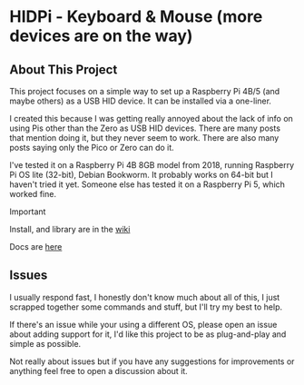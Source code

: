 # HIDPi - Keyboard & Mouse (more devices are on the way)
## About This Project
This project focuses on a simple way to set up a Raspberry Pi 4B/5 (and maybe others) as a USB HID device. It can be installed via a one-liner.

I created this because I was getting really annoyed about the lack of info on using Pis other than the Zero as USB HID devices. There are many posts that mention doing it, but they never seem to work. There are also many posts saying only the Pico or Zero can do it.

I've tested it on a Raspberry Pi 4B 8GB model from 2018, running Raspberry Pi OS lite (32-bit), Debian Bookworm. It probably works on 64-bit but I haven't tried it yet. Someone else has tested it on a Raspberry Pi 5, which worked fine.

> [!IMPORTANT]
> Install, and library are in the [wiki](https://github.com/rikka-chunibyo/HIDPi/wiki)
> 
> Docs are [here](https://rikka-chunibyo.github.io/hidpi-docs/hidpi.html)

## Issues
I usually respond fast, I honestly don't know much about all of this, I just scrapped together some commands and stuff, but I'll try my best to help. 

If there's an issue while your using a different OS, please open an issue about adding support for it, I'd like this project to be as plug-and-play and simple as possible.

Not really about issues but if you have any suggestions for improvements or anything feel free to open a discussion about it.
